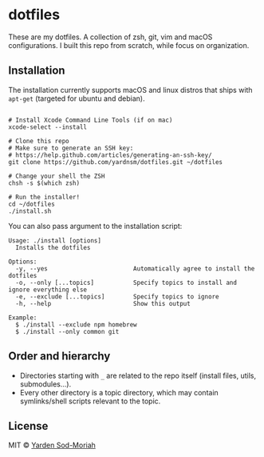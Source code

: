 # dotfiles

These are my dotfiles. A collection of zsh, git, vim and macOS configurations. I built this repo from scratch, while focus on organization.

## Installation

The installation currently supports macOS and linux distros that ships with `apt-get` (targeted for ubuntu and debian).

```console

# Install Xcode Command Line Tools (if on mac)
xcode-select --install

# Clone this repo
# Make sure to generate an SSH key:
# https://help.github.com/articles/generating-an-ssh-key/
git clone https://github.com/yardnsm/dotfiles.git ~/dotfiles

# Change your shell the ZSH
chsh -s $(which zsh)

# Run the installer!
cd ~/dotfiles
./install.sh
```

You can also pass argument to the installation script:

```
Usage: ./install [options]
  Installs the dotfiles

Options:
  -y, --yes                        Automatically agree to install the dotfiles
  -o, --only [...topics]           Specify topics to install and ignore everything else
  -e, --exclude [...topics]        Specify topics to ignore
  -h, --help                       Show this output

Example:
  $ ./install --exclude npm homebrew
  $ ./install --only common git
```

## Order and hierarchy

- Directories starting with `_` are related to the repo itself (install files, utils, submodules...).
- Every other directory is a topic directory, which may contain symlinks/shell scripts relevant to the topic.

## License

MIT © [Yarden Sod-Moriah](http://yardnsm.net/)
